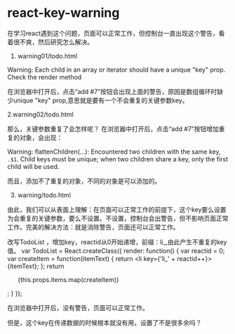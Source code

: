 # react-key-warning

在学习react遇到这个问题，页面可以正常工作，但控制台一直出现这个警告，看着很不爽，然后研究怎么解决。


1. warning01/todo.html

Warning: Each child in an array or iterator should have a unique "key" prop. Check the render method

在浏览器中打开后，点击“add #7”按钮会出现上面的警告，原因是数组循环时缺少unique "key" prop,意思就是要有一个不会重复的关键参数key。

2.warning02/todo.html

那么，关键参数重复了会怎样呢？
在浏览器中打开后，点击“add #7”按钮增加重复的对象，会出现：

 Warning: flattenChildren(...): Encountered two children with the same key, `.$1`. Child keys must be unique; when two children share a key, only the first child will be used.

而且，添加不了重复的对象，不同的对象是可以添加的。

3. warning/todo.html

由此，我们可以从表面上理解：在页面可以正常工作的前提下，这个key要么设置为会重复的关键参数，要么不设置。不设置，控制台会出警告，但不影响页面正常工作。完美的解决方法：就是消除警告，页面还可以正常工作。

改写TodoList ，增加key，reactid从0开始递增，前缀：li_,由此产生不重复的key值。
 var TodoList = React.createClass({
         render: function() {
             var reactid = 0;
             var createItem = function(itemText) {
                 return <li key={'li_' + reactid++}>{itemText}</li>;
             };
             return <ul>{this.props.items.map(createItem)}</ul>;
         }
     });

在浏览器中打开后，没有警告，页面可以正常工作。

但是，这个key在传递数据的时候根本就没有用，设置了不是很多余吗？